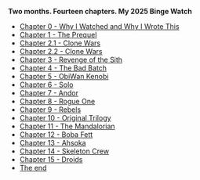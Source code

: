 **Two months. Fourteen chapters.
My 2025 Binge Watch**

- [Chapter 0 - Why I Watched and Why I Wrote This](Chapter%200%20-%20Why%20I%20Watched%20and%20Why%20I%20Wrote%20This)
- [Chapter 1 - The Prequel](Chapter%201%20-%20The%20Prequel)
- [Chapter 2.1 - Clone Wars](Chapter%202.1%20-%20Clone%20Wars)
- [Chapter 2.2 - Clone Wars](Chapter%202.2%20-%20Clone%20Wars)
- [Chapter 3 - Revenge of the Sith](Chapter%203%20-%20Revenge%20of%20the%20Sith)
- [Chapter 4 - The Bad Batch](Chapter%204%20-%20The%20Bad%20Batch)
- [Chapter 5 - ObiWan Kenobi](Chapter%205%20-%20ObiWan%20Kenobi)
- [Chapter 6 - Solo](Chapter%206%20-%20Solo)
- [Chapter 7 - Andor](Chapter%207%20-%20Andor)
- [Chapter 8 - Rogue One](Chapter%208%20-%20Rogue%20One)
- [Chapter 9 - Rebels](Chapter%209%20-%20Rebels)
- [Chapter 10 - Original Trilogy](Chapter%210%20-%20Original%20Trilogy)
- [Chapter 11 - The Mandalorian](Chapter%2011%20-%20The%20Mandalorian)
- [Chapter 12 - Boba Fett](Chapter%2012%20-%20Boba%20Fett)
- [Chapter 13 - Ahsoka](Chapter%2013%20-%20Ahsoka)
- [Chapter 14 - Skeleton Crew](Chapter%2014%20-%20Skeleton%20Crew)
- [Chapter 15 - Droids](Chapter%2015%20-%20Droids)
- [The end](The%20end)